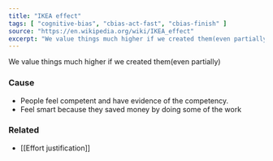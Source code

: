 ```yaml
---
title: "IKEA effect"
tags: [ "cognitive-bias", "cbias-act-fast", "cbias-finish" ]
source: "https://en.wikipedia.org/wiki/IKEA_effect"
excerpt: "We value things much higher if we created them(even partially)."
---
```


We value things much higher if we created them(even partially)

### Cause

- People feel competent and have evidence of the competency.
- Feel smart because they saved money by doing some of the work

### Related

- [[Effort justification]]
